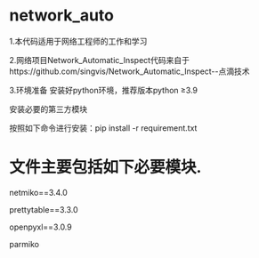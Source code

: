 # network_auto
1.本代码适用于网络工程师的工作和学习

2.网络项目Network_Automatic_Inspect代码来自于https://github.com/singvis/Network_Automatic_Inspect--点滴技术

3.环境准备
安装好python环境，推荐版本python ≥3.9

安装必要的第三方模块

按照如下命令进行安装：pip install -r requirement.txt

# 文件主要包括如下必要模块.
netmiko==3.4.0

prettytable==3.3.0

openpyxl==3.0.9

parmiko


